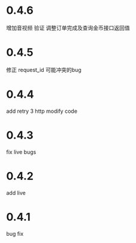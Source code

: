 # 0.4.6
增加音视频 验证
调整订单完成及查询金币接口返回值

# 0.4.5
修正 request_id 可能冲突的bug

# 0.4.4
add retry 3 http
modify code

# 0.4.3
fix live bugs

# 0.4.2
add live

# 0.4.1
bug fix
